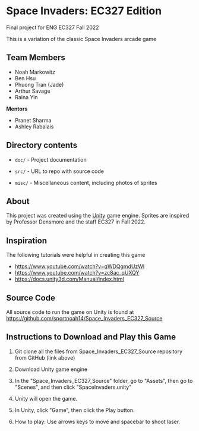 # Space Invaders: EC327 Edition

Final project for ENG EC327 Fall 2022

This is a variation of the classic Space Invaders arcade game 

## Team Members

* Noah Markowitz
* Ben Hsu
* Phuong Tran (Jade)
* Arthur Savage
* Raina Yin

__Mentors__

* Pranet Sharma
* Ashley Rabalais

## Directory contents

* `doc/` - Project documentation

* `src/` - URL to repo with source code

* `misc/` - Miscellaneous content, including photos of sprites

## About

This project was created using the [Unity](https://unity.com/) game engine. Sprites are inspired by Professor Densmore and the staff EC327 in Fall 2022.

## Inspiration

The following tutorials were helpful in creating this game

* https://www.youtube.com/watch?v=qWDQgmdUzWI
* https://www.youtube.com/watch?v=zc8ac_qUXQY
* https://docs.unity3d.com/Manual/index.html

## Source Code

All source code to run the game on Unity is found at https://github.com/sportnoah14/Space_Invaders_EC327_Source

## Instructions to Download and Play this Game

1. Git clone all the files from Space_Invaders_EC327_Source repository from GitHub (link above)

2. Download Unity game engine

3. In the "Space_Invaders_EC327_Source" folder, go to "Assets", then go to "Scenes", and then click "SpaceInvaders.unity"

4. Unity will open the game.

5. In Unity, click "Game", then click the Play button.

6. How to play: Use arrows keys to move and spacebar to shoot laser.
